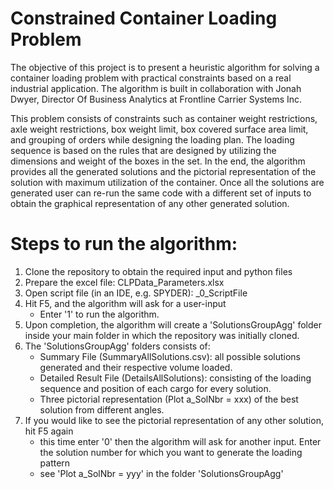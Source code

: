 # Constrained Container Loading Problem
The objective of this project is to present a heuristic algorithm for solving a container loading problem with practical constraints based on a real industrial application. The algorithm is built in collaboration with Jonah Dwyer, Director Of Business Analytics at Frontline Carrier Systems Inc.

This problem consists of constraints such as container weight restrictions, axle weight restrictions, box weight limit, box covered surface area limit, and grouping of orders while designing the loading plan. The loading sequence is based on the rules that are designed by utilizing the dimensions and weight of the boxes in the set. In the end, the algorithm provides all the generated solutions and the pictorial representation of the solution with maximum utilization of the container. Once all the solutions are generated user can re-run the same code with a different set of inputs to obtain the graphical representation of any other generated solution. 

# Steps to run the algorithm:
1. Clone the repository to obtain the required input and python files
2. Prepare the excel file: CLPData_Parameters.xlsx
3. Open script file (in an IDE, e.g. SPYDER): _0_ScriptFile
4. Hit F5, and the algorithm will ask for a user-input
   - Enter '1' to run the algorithm.   
5. Upon completion, the algorithm will create a 'SolutionsGroupAgg' folder inside your main folder in which the repository was initially cloned.
6. The 'SolutionsGroupAgg' folders consists of:
   - Summary File (SummaryAllSolutions.csv): all possible solutions generated and their respective volume loaded.
   - Detailed Result File (DetailsAllSolutions): consisting of the loading sequence and position of each cargo for every solution.
   - Three pictorial representation (Plot a_SolNbr = xxx) of the best solution from different angles.
7. If you would like to see the pictorial representation of any other solution, hit F5 again
   - this time enter '0' then the algorithm will ask for another input. Enter the solution number for which you want to generate the loading pattern
   - see 'Plot a_SolNbr = yyy' in the folder 'SolutionsGroupAgg'
